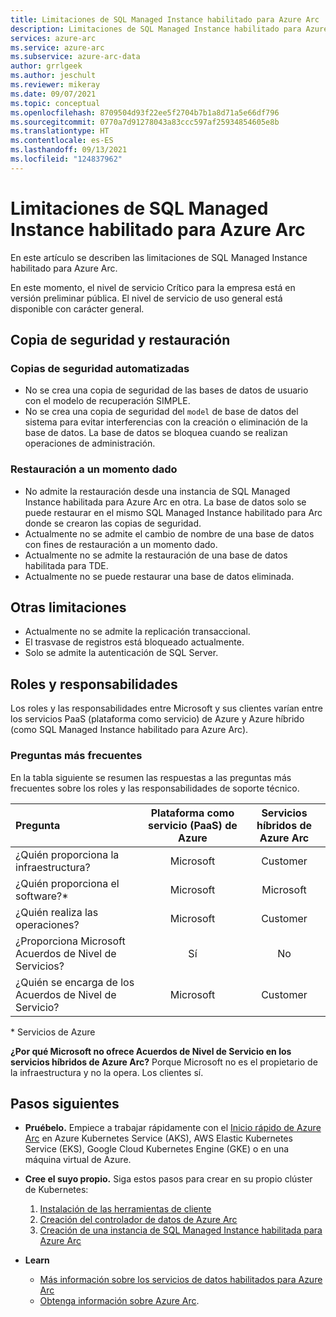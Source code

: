 ```yaml
---
title: Limitaciones de SQL Managed Instance habilitado para Azure Arc
description: Limitaciones de SQL Managed Instance habilitado para Azure Arc
services: azure-arc
ms.service: azure-arc
ms.subservice: azure-arc-data
author: grrlgeek
ms.author: jeschult
ms.reviewer: mikeray
ms.date: 09/07/2021
ms.topic: conceptual
ms.openlocfilehash: 8709504d93f22ee5f2704b7b1a8d71a5e66df796
ms.sourcegitcommit: 0770a7d91278043a83ccc597af25934854605e8b
ms.translationtype: HT
ms.contentlocale: es-ES
ms.lasthandoff: 09/13/2021
ms.locfileid: "124837962"
---
```

# <a name="limitations-of-azure-arc-enabled-sql-managed-instance"></a>Limitaciones de SQL Managed Instance habilitado para Azure Arc

En este artículo se describen las limitaciones de SQL Managed Instance habilitado para Azure Arc. 

En este momento, el nivel de servicio Crítico para la empresa está en versión preliminar pública. El nivel de servicio de uso general está disponible con carácter general.

## <a name="backup-and-restore"></a>Copia de seguridad y restauración

### <a name="automated-backups"></a>Copias de seguridad automatizadas 

-  No se crea una copia de seguridad de las bases de datos de usuario con el modelo de recuperación SIMPLE.
-  No se crea una copia de seguridad del `model` de base de datos del sistema para evitar interferencias con la creación o eliminación de la base de datos. La base de datos se bloquea cuando se realizan operaciones de administración.

### <a name="point-in-time-restore-pitr"></a>Restauración a un momento dado

-  No admite la restauración desde una instancia de SQL Managed Instance habilitada para Azure Arc en otra.  La base de datos solo se puede restaurar en el mismo SQL Managed Instance habilitado para Arc donde se crearon las copias de seguridad.
-  Actualmente no se admite el cambio de nombre de una base de datos con fines de restauración a un momento dado.
-  Actualmente no se admite la restauración de una base de datos habilitada para TDE.
-  Actualmente no se puede restaurar una base de datos eliminada.

## <a name="other-limitations"></a>Otras limitaciones 

-  Actualmente no se admite la replicación transaccional.
-  El trasvase de registros está bloqueado actualmente.
-  Solo se admite la autenticación de SQL Server.

## <a name="roles-and-responsibilities"></a>Roles y responsabilidades

Los roles y las responsabilidades entre Microsoft y sus clientes varían entre los servicios PaaS (plataforma como servicio) de Azure y Azure híbrido (como SQL Managed Instance habilitado para Azure Arc). 

### <a name="frequently-asked-questions"></a>Preguntas más frecuentes

En la tabla siguiente se resumen las respuestas a las preguntas más frecuentes sobre los roles y las responsabilidades de soporte técnico.

| Pregunta                          | Plataforma como servicio (PaaS) de Azure | Servicios híbridos de Azure Arc |
|:----------------------------------|:------------------------------------:|:---------------------------:|
| ¿Quién proporciona la infraestructura?  | Microsoft                          | Customer                  |
| ¿Quién proporciona el software?*       | Microsoft                          | Microsoft                 |
| ¿Quién realiza las operaciones?          | Microsoft                          | Customer                  |
| ¿Proporciona Microsoft Acuerdos de Nivel de Servicios?      | Sí                                | No                        |
| ¿Quién se encarga de los Acuerdos de Nivel de Servicio?          | Microsoft                          | Customer                  |

\* Servicios de Azure

__¿Por qué Microsoft no ofrece Acuerdos de Nivel de Servicio en los servicios híbridos de Azure Arc?__ Porque Microsoft no es el propietario de la infraestructura y no la opera. Los clientes sí.

## <a name="next-steps"></a>Pasos siguientes

- **Pruébelo.** Empiece a trabajar rápidamente con el [Inicio rápido de Azure Arc](https://azurearcjumpstart.io/azure_arc_jumpstart/azure_arc_data/) en Azure Kubernetes Service (AKS), AWS Elastic Kubernetes Service (EKS), Google Cloud Kubernetes Engine (GKE) o en una máquina virtual de Azure. 

- **Cree el suyo propio.** Siga estos pasos para crear en su propio clúster de Kubernetes: 
   1. [Instalación de las herramientas de cliente](install-client-tools.md)
   2. [Creación del controlador de datos de Azure Arc](create-data-controller.md)
   3. [Creación de una instancia de SQL Managed Instance habilitada para Azure Arc](create-sql-managed-instance.md) 

- **Learn**
   - [Más información sobre los servicios de datos habilitados para Azure Arc](https://azure.microsoft.com/services/azure-arc/hybrid-data-services)
   - [Obtenga información sobre Azure Arc](https://aka.ms/azurearc).
